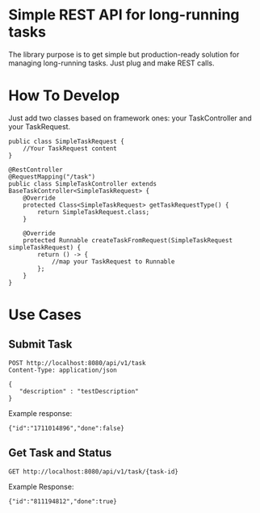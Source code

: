 # Simple REST API for long-running tasks
The library purpose is to get simple but production-ready solution for managing long-running tasks.
Just plug and make REST calls.

# How To Develop
Just add two classes based on framework ones: your TaskController and your TaskRequest.
```
public class SimpleTaskRequest {
	//Your TaskRequest content
}

@RestController
@RequestMapping("/task")
public class SimpleTaskController extends BaseTaskController<SimpleTaskRequest> {
    @Override
    protected Class<SimpleTaskRequest> getTaskRequestType() {
        return SimpleTaskRequest.class;
    }

    @Override
    protected Runnable createTaskFromRequest(SimpleTaskRequest simpleTaskRequest) {
        return () -> {
        	//map your TaskRequest to Runnable
        };
    }
}
```

# Use Cases
## Submit Task
```
POST http://localhost:8080/api/v1/task
Content-Type: application/json

{ 
   "description" : "testDescription" 
}
```

Example response:
```
{"id":"1711014896","done":false}
```

## Get Task and Status
```
GET http://localhost:8080/api/v1/task/{task-id}
```

Example Response:
```
{"id":"811194812","done":true}
```